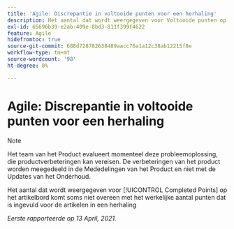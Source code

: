 ```yaml
---
title: 'Agile: Discrepantie in voltooide punten voor een herhaling'
description: Het aantal dat wordt weergegeven voor Voltooide punten op het artikelbord komt soms niet overeen met het werkelijke aantal punten dat is ingevuld voor de artikelen in een herhaling
exl-id: 65696b39-e2ab-409e-8bd3-811f399f4622
feature: Agile
hidefromtoc: true
source-git-commit: 688d728782638489aacc76a1a12c38ab12215f8e
workflow-type: tm+mt
source-wordcount: '98'
ht-degree: 0%

---
```


# Agile: Discrepantie in voltooide punten voor een herhaling

<!--Converted to story-->

>[!NOTE]
>
>Het team van het Product evalueert momenteel deze probleemoplossing, die productverbeteringen kan vereisen. De verbeteringen van het product worden meegedeeld in de Mededelingen van het Product en niet met de Updates van het Onderhoud.

Het aantal dat wordt weergegeven voor [!UICONTROL Completed Points] op het artikelbord komt soms niet overeen met het werkelijke aantal punten dat is ingevuld voor de artikelen in een herhaling

_Eerste rapporteerde op 13 April, 2021._
